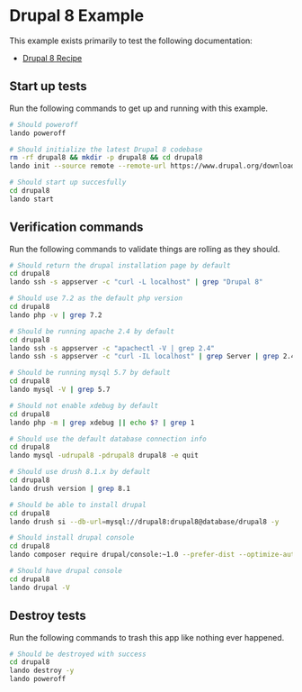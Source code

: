 Drupal 8 Example
================

This example exists primarily to test the following documentation:

* [Drupal 8 Recipe](https://docs.devwithlando.io/tutorials/drupal8.html)

Start up tests
--------------

Run the following commands to get up and running with this example.

```bash
# Should poweroff
lando poweroff

# Should initialize the latest Drupal 8 codebase
rm -rf drupal8 && mkdir -p drupal8 && cd drupal8
lando init --source remote --remote-url https://www.drupal.org/download-latest/tar.gz --remote-options="--strip-components 1" --recipe drupal8 --webroot . --name lando-drupal8

# Should start up succesfully
cd drupal8
lando start
```

Verification commands
---------------------

Run the following commands to validate things are rolling as they should.

```bash
# Should return the drupal installation page by default
cd drupal8
lando ssh -s appserver -c "curl -L localhost" | grep "Drupal 8"

# Should use 7.2 as the default php version
cd drupal8
lando php -v | grep 7.2

# Should be running apache 2.4 by default
cd drupal8
lando ssh -s appserver -c "apachectl -V | grep 2.4"
lando ssh -s appserver -c "curl -IL localhost" | grep Server | grep 2.4

# Should be running mysql 5.7 by default
cd drupal8
lando mysql -V | grep 5.7

# Should not enable xdebug by default
cd drupal8
lando php -m | grep xdebug || echo $? | grep 1

# Should use the default database connection info
cd drupal8
lando mysql -udrupal8 -pdrupal8 drupal8 -e quit

# Should use drush 8.1.x by default
cd drupal8
lando drush version | grep 8.1

# Should be able to install drupal
cd drupal8
lando drush si --db-url=mysql://drupal8:drupal8@database/drupal8 -y

# Should install drupal console
cd drupal8
lando composer require drupal/console:~1.0 --prefer-dist --optimize-autoloader

# Should have drupal console
cd drupal8
lando drupal -V
```

Destroy tests
-------------

Run the following commands to trash this app like nothing ever happened.

```bash
# Should be destroyed with success
cd drupal8
lando destroy -y
lando poweroff
```
